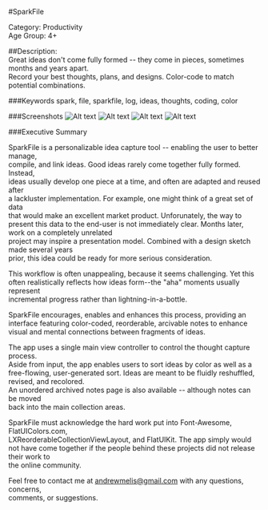 #SparkFile

Category: Productivity  
Age Group: 4+

##Description:  
Great ideas don't come fully formed -- they come in pieces, sometimes months and years apart.  
Record your best thoughts, plans, and designs. 
Color-code to match potential combinations. 

###Keywords
spark, file, sparkfile, log, ideas, thoughts, coding, color

###Screenshots
![Alt text](https://raw.github.com/andrewmelis/SparkFile/master/SparkFile/Screenshots/main.png)
![Alt text](https://raw.github.com/andrewmelis/SparkFile/master/SparkFile/Screenshots/typing.png)
![Alt text](https://raw.github.com/andrewmelis/SparkFile/master/SparkFile/Screenshots/colors.png)
![Alt text](https://raw.github.com/andrewmelis/SparkFile/master/SparkFile/Screenshots/settings.png)

###Executive Summary

SparkFile is a personalizable idea capture tool -- enabling the user to better manage,  
compile, and link ideas. Good ideas rarely come together fully formed. Instead,  
ideas usually develop one piece at a time, and often are adapted and reused after  
a lackluster implementation. For example, one might think of a great set of data  
that would make an excellent market product. Unforunately, the way to present this
data to the end-user is not immediately clear. Months later, work on a completely unrelated  
project may inspire a presentation model. Combined with a design sketch made several years  
prior, this idea could be ready for more serious consideration.  

This workflow is often unappealing, because it seems challenging. Yet this  
often realistically reflects how ideas form--the "aha" moments usually represent  
incremental progress rather than lightning-in-a-bottle.


SparkFile encourages, enables and enhances this process, providing an interface 
featuring color-coded, reorderable, arcivable notes to enhance visual and 
mental connections between fragments of ideas. 

The app uses a single main view controller to control the thought capture process.  
Aside from input, the app enables users to sort ideas by color as well as a free-flowing,
user-generated sort. Ideas are meant to be fluidly reshuffled, revised, and recolored.  
An unordered archived notes page is also available -- although notes can be moved  
back into the main collection areas.

SparkFile must acknowledge the hard work put into Font-Awesome, FlatUIColors.com,  
LXReorderableCollectionViewLayout, and FlatUIKit. The app simply would not have 
come together if the people behind these projects did not release their work to  
the online community.

Feel free to contact me at andrewmelis@gmail.com with any questions, concerns,  
comments, or suggestions.
